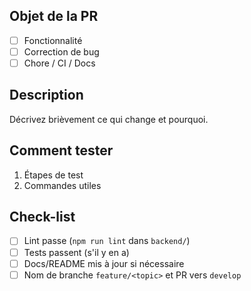 ## Objet de la PR

- [ ] Fonctionnalité
- [ ] Correction de bug
- [ ] Chore / CI / Docs

## Description

Décrivez brièvement ce qui change et pourquoi.

## Comment tester

1. Étapes de test
2. Commandes utiles

## Check-list

- [ ] Lint passe (`npm run lint` dans `backend/`)
- [ ] Tests passent (s'il y en a)
- [ ] Docs/README mis à jour si nécessaire
- [ ] Nom de branche `feature/<topic>` et PR vers `develop`
